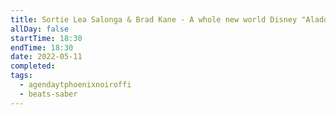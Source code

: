 ```yaml
---
title: Sortie Lea Salonga & Brad Kane - A whole new world Disney "Aladdin" (Mort Subite - Normal) sur Beat Saber
allDay: false
startTime: 18:30
endTime: 18:30
date: 2022-05-11
completed: 
tags:
  - agendaytphoenixnoiroffi
  - beats-saber
---
```

